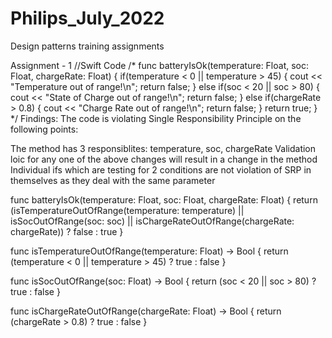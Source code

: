 # Philips_July_2022

Design patterns training assignments

Assignment - 1 
//Swift Code
/*
func batteryIsOk(temperature: Float, soc: Float, chargeRate: Float) {
  if(temperature < 0 || temperature > 45) {
    cout << "Temperature out of range!\n";
    return false;
  } else if(soc < 20 || soc > 80) {
    cout << "State of Charge out of range!\n";
    return false;
  } else if(chargeRate > 0.8) {
    cout << "Charge Rate out of range!\n";
    return false;
  }
  return true;
}
*/
Findings: The code is violating Single Responsibility Principle on the following points:

The method has 3 responsiblites: temperature, soc, chargeRate
Validation loic for any one of the above changes will result in a change in the method
Individual ifs which are testing for 2 conditions are not violation of SRP in themselves as they deal with the same parameter

func batteryIsOk(temperature: Float, soc: Float, chargeRate: Float) {
    return (isTemperatureOutOfRange(temperature: temperature) || isSocOutOfRange(soc: soc) || isChargeRateOutOfRange(chargeRate: chargeRate)) ? false : true
}

func isTemperatureOutOfRange(temperature: Float) -> Bool {
    return (temperature < 0 || temperature > 45) ? true : false
}
    
func isSocOutOfRange(soc: Float) -> Bool {
    return (soc < 20 || soc > 80) ? true : false
}
    
func isChargeRateOutOfRange(chargeRate: Float) -> Bool {
   return (chargeRate > 0.8) ? true : false
}
    
